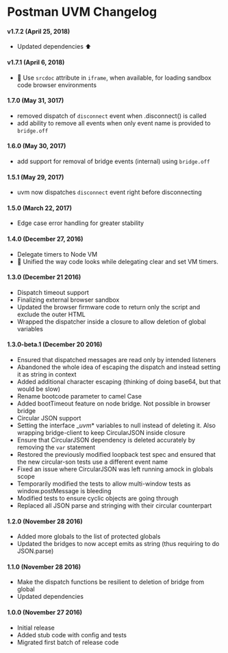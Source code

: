 # Postman UVM Changelog

#### v1.7.2 (April 25, 2018)
* Updated dependencies :arrow_up:

#### v1.7.1 (April 6, 2018)
* :bug: Use `srcdoc` attribute in `iframe`, when available, for loading sandbox code browser environments

#### 1.7.0 (May 31, 3017)
* removed dispatch of `disconnect` event when .disconnect() is called
* add ability to remove all events when only event name is provided to `bridge.off`

#### 1.6.0 (May 30, 2017)
* add support for removal of bridge events (internal) using `bridge.off`

#### 1.5.1 (May 29, 2017)
* uvm now dispatches `disconnect` event right before disconnecting

#### 1.5.0 (March 22, 2017)
* Edge case error handling for greater stability

#### 1.4.0 (December 27, 2016)
* Delegate timers to Node VM
* :art: Unified the way code looks while delegating clear and set VM timers.

#### 1.3.0 (December 21 2016)
* Dispatch timeout support
* Finalizing external browser sandbox
* Updated the browser firmware code to return only the script and exclude the outer HTML
* Wrapped the dispatcher inside a closure to allow deletion of global variables

#### 1.3.0-beta.1 (December 20 2016)
* Ensured that dispatched messages are read only by intended listeners
* Abandoned the whole idea of escaping the dispatch and instead setting it as string in context
* Added additional character escaping (thinking of doing base64, but that would be slow)
* Rename bootcode parameter to camel Case
* Added bootTimeout feature on node bridge. Not possible in browser bridge
* Circular JSON support
* Setting the interface __uvm_* variables to null instead of deleting it. Also wrapping bridge-client to keep CircularJSON inside closure
* Ensure that CircularJSON dependency is deleted accurately by removing the `var` statement
* Restored the previously modified loopback test spec and ensured that the new circular-son tests use a different event name
* Fixed an issue where CircularJSON was left running amock in globals scope
* Temporarily modified the tests to allow multi-window tests as window.postMessage is bleeding
* Modified tests to ensure cyclic objects are going through
* Replaced all JSON parse and stringing with their circular counterpart

#### 1.2.0 (November 28 2016)
* Added more globals to the list of protected globals
* Updated the bridges to now accept emits as string (thus requiring to do JSON.parse)

#### 1.1.0 (November 28 2016)
* Make the dispatch functions be resilient to deletion of bridge from global
* Updated dependencies

#### 1.0.0 (November 27 2016)
* Initial release
* Added stub code with config and tests
* Migrated first batch of release code
